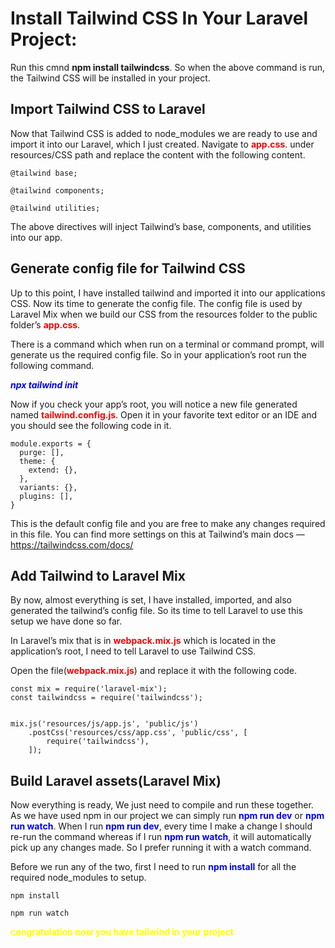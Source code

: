 # Install Tailwind CSS In Your Laravel Project:

Run this cmnd **npm install tailwindcss**.
So when the above command is run, the Tailwind CSS will be installed in your project.

## Import Tailwind CSS to Laravel

Now that Tailwind CSS is added to node_modules we are ready to use and import it into our Laravel, which I just created.
Navigate to <span style="color:red">**app.css**</span>. under resources/CSS path and replace the content with the following content.
```
@tailwind base;
 
@tailwind components;
 
@tailwind utilities;
```
The above directives will inject Tailwind’s base, components, and utilities into our app.

## Generate config file for Tailwind CSS

Up to this point, I have installed tailwind and imported it into our applications CSS. Now its time to generate the config file.
The config file is used by Laravel Mix when we build our CSS from the resources folder to the public folder’s <span style="color:red">**app.css**</span>.

There is a command which when run on a terminal or command prompt, will generate us the required config file.
So in your application’s root run the following command.

<span style="color:blue">***npx tailwind init***</span>

Now if you check your app’s root, you will notice a new file generated named <span style="color:red">**tailwind.config.js**</span>. Open it in your favorite text editor or an IDE and you should see the following code in it.

```
module.exports = {
  purge: [],
  theme: {
    extend: {},
  },
  variants: {},
  plugins: [],
}
```

This is the default config file and you are free to make any changes required in this file. You can find more settings on this at Tailwind’s main docs — https://tailwindcss.com/docs/

## Add Tailwind to Laravel Mix

By now, almost everything is set, I have installed, imported, and also generated the tailwind’s config file. So its time to tell Laravel to use this setup we have done so far.

In Laravel’s mix that is in <span style="color:red">**webpack.mix.js**</span> which is located in the application’s root,  I need to tell Laravel to use Tailwind CSS.

Open the file(<span style="color:red">**webpack.mix.js**</span>) and replace it with the following code.

```
const mix = require('laravel-mix');
const tailwindcss = require('tailwindcss');
 
 
mix.js('resources/js/app.js', 'public/js')
    .postCss('resources/css/app.css', 'public/css', [
        require('tailwindcss'),
    ]);
```

## Build Laravel assets(Laravel Mix)

Now everything is ready, We just need to compile and run these together. As we have used npm in our project we can simply run <span style="color:blue">**npm run dev**</span> or <span style="color:blue">**npm run watch**</span>. When I run <span style="color:blue">**npm run dev**</span>, every time I make a change I should re-run the command whereas if I run <span style="color:blue">**npm run watch**</span>, it will automatically pick up any changes made. So I prefer running it with a watch command.

Before we run any of the two, first I need to run <span style="color:blue">**npm install**</span> for all the required node_modules to setup.

```
npm install
```

```
npm run watch
```

<span style="color:yellow">**congratulation now you have tailwind in your project**</span>